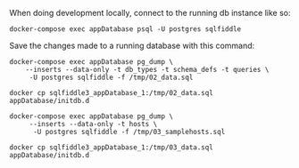 When doing development locally, connect to the running db instance like so:

    docker-compose exec appDatabase psql -U postgres sqlfiddle

Save the changes made to a running database with this command:

    docker-compose exec appDatabase pg_dump \
        --inserts --data-only -t db_types -t schema_defs -t queries \
         -U postgres sqlfiddle -f /tmp/02_data.sql

    docker cp sqlfiddle3_appDatabase_1:/tmp/02_data.sql appDatabase/initdb.d

    docker-compose exec appDatabase pg_dump \
         --inserts --data-only -t hosts \
          -U postgres sqlfiddle -f /tmp/03_samplehosts.sql

    docker cp sqlfiddle3_appDatabase_1:/tmp/03_data.sql appDatabase/initdb.d
